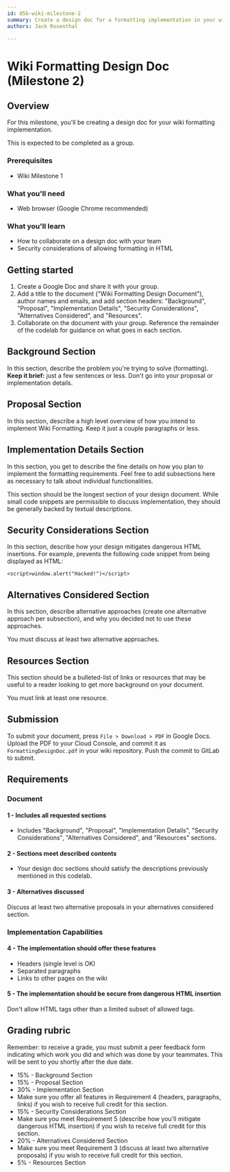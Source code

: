 ```yaml
---
id: 05b-wiki-milestone-2
summary: Create a design doc for a formatting implementation in your wiki.
authors: Jack Rosenthal

---
```


# Wiki Formatting Design Doc (Milestone 2)




## Overview



For this milestone, you'll be creating a design doc for your wiki formatting implementation.

This is expected to be completed as a group.

### Prerequisites

* Wiki Milestone 1

### What you'll need

* Web browser (Google Chrome recommended)

### What you'll learn

* How to collaborate on a design doc with your team
* Security considerations of allowing formatting in HTML


## Getting started



1. Create a Google Doc and share it with your group.
2. Add a title to the document ("Wiki Formatting Design Document"), author names and emails, and add section headers: "Background", "Proposal", "Implementation Details", "Security Considerations", "Alternatives Considered", and "Resources".
3. Collaborate on the document with your group. Reference the remainder of the codelab for guidance on what goes in each section.


## Background Section



In this section, describe the problem you're trying to solve (formatting). **Keep it brief:** just a few sentences or less. Don't go into your proposal or implementation details.


## Proposal Section



In this section, describe a high level overview of how you intend to implement Wiki Formatting. Keep it just a couple paragraphs or less.


## Implementation Details Section



In this section, you get to describe the fine details on how you plan to implement the formatting requirements. Feel free to add subsections here as necessary to talk about individual functionalities.

This section should be the longest section of your design document. While small code snippets are permissible to discuss implementation, they should be generally backed by textual descriptions.


## Security Considerations Section



In this section, describe how your design mitigates dangerous HTML insertions. For example, prevents the following code snippet from being displayed as HTML:

```
<script>window.alert("Hacked!")</script>
```


## Alternatives Considered Section



In this section, describe alternative approaches (create one alternative approach per subsection), and why you decided not to use these approaches.

You must discuss at least two alternative approaches.


## Resources Section



This section should be a bulleted-list of links or resources that may be useful to a reader looking to get more background on your document.

You must link at least one resource.


## Submission



To submit your document, press `File > Download > PDF` in Google Docs. Upload the PDF to your Cloud Console, and commit it as `FormattingDesignDoc.pdf` in your wiki repository. Push the commit to GitLab to submit.


## Requirements



### Document

#### 1 - Includes all requested sections

* Includes "Background", "Proposal", "Implementation Details", "Security Considerations", "Alternatives Considered", and "Resources" sections.

#### 2 - Sections meet described contents

* Your design doc sections should satisfy the descriptions previously mentioned in this codelab.

#### 3 - Alternatives discussed

Discuss at least two alternative proposals in your alternatives considered section.

### Implementation Capabilities

#### 4 - The implementation should offer these features

* Headers (single level is OK)
* Separated paragraphs
* Links to other pages on the wiki

#### 5 - The implementation should be secure from dangerous HTML insertion

Don't allow HTML tags other than a limited subset of allowed tags.


## Grading rubric



Remember: to receive a grade, you must submit a peer feedback form indicating which work you did and which was done by your teammates. This will be sent to you shortly after the due date.

* 15% - Background Section
* 15% - Proposal Section
* 30% - Implementation Section
* Make sure you offer all features in Requirement 4 (headers, paragraphs, links) if you wish to receive full credit for this section.
* 15% - Security Considerations Section
* Make sure you meet Requirement 5 (describe how you'll mitigate dangerous HTML insertion) if you wish to receive full credit for this section.
* 20% - Alternatives Considered Section
* Make sure you meet Requirement 3 (discuss at least two alternative proposals) if you wish to receive full credit for this section.
* 5% - Resources Section


